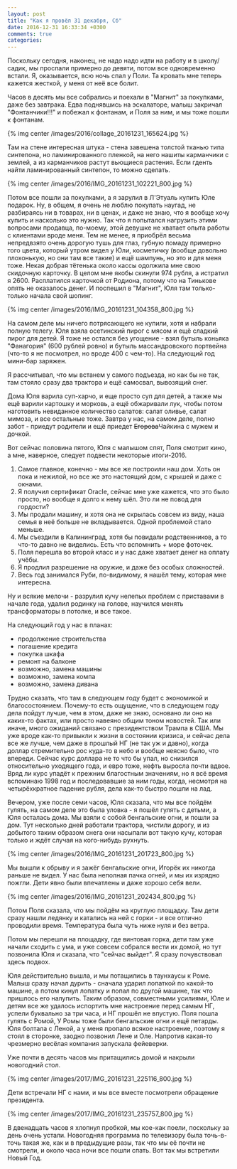 ```yaml
---
layout: post
title: "Как я провёл 31 декабря, Сб"
date: 2016-12-31 16:33:34 +0300
comments: true
categories: 
---
```

Поскольку сегодня, наконец, не надо надо идти на работу и в школу/садик, мы проспали примерно до девяти, потом все одновременно встали. Я, оказывается, всю ночь спал у Поли. Та кровать мне теперь кажется жесткой, у меня от неё все болит.

Часов в десять мы все собрались и поехали в "Магнит" за покупками, даже без завтрака. Едва поднявшись на эскалаторе, малыш закричал "Фонтанчики!!!" и побежал к фонтанам, и Поля за ним, и мы тоже пошли к фонтанам.

{% img center /images/2016/collage_20161231_165624.jpg %}

Там на стене интересная штука - стена завешена толстой тканью типа синтепона, но ламинированного пленкой, на него нашиты карманчики с землей, а из карманчиков растут вьющиеся растения. Если гденть найти ламинированный синтепон, то можно сделать.

{% img center /images/2016/IMG_20161231_102221_800.jpg %}

Потом все пошли за покупками, а я зарулил в Л'Этуаль купить Юле подарок. Ну, в общем, я очень не люблю покупать наугад, не разбираясь ни в товарах, ни в ценах, и даже не знаю, что я вообще хочу купить и насколько это нужно. Так что я попытался нагрузить этими вопросами продавца, по-моему, этой девушке не хватает опыта работы с клиентами вроде меня. Тем не менее, я приобрёл весьма непредвзято очень дорогую тушь для глаз, губную помаду примерно того цвета, который утром видел у Юли, косметичку (вообще довольно плохонькую, но они там все такие) и ещё шампунь, но это и для меня тоже. Некая добрая тётенька около кассы одолжила мне свою скидочную карточку. В целом мне якобы скинули 974 рубля, а истратил я 2600. Расплатился карточкой от Родиона, потому что на Тинькове опять не оказалось денег. И поспешил в "Магнит", Юля там только-только начала свой шопинг. 

{% img center /images/2016/IMG_20161231_104358_800.jpg %}

На самом деле мы ничего потрясающего не купили, хотя и набрали полную телегу. Юля взяла осетинский пирог с мясом и ещё сладкий пирог для детей. Я тоже не остался без угощение - взял бутыль коньяка "Фанагория" (600 рублей ровно) и бутыль массандровского портвейна (что-то я не посмотрел, но вроде 400 с чем-то). На следующий год мини-бар заряжен.

Я рассчитывал, что мы встанем у самого подъезда, но как бы не так, там стояло сразу два трактора и ещё самосвал, вывозящий снег.

Дома Юля варила суп-харчо, и еще просто суп для детей, а также мы ещё варили картошку и морковь, а ещё обжаривали лук, чтобы потом наготовить невиданное количество салатов: салат оливье, салат мимоза, и все остальные тоже. Завтра у нас, на самом деле, полно забот - приедут родители и ещё приедет ~~Егорова~~Чайкина с мужем и дочкой. 

Вот сейчас половина пятого, Юля с малышом спят, Поля смотрит кино, а мне, наверное, следует подвести некоторые итоги-2016. 

1. Самое главное, конечно - мы все же построили наш дом. Хоть он пока и нежилой, но все же это настоящий дом, с крышей и даже с окнами.
2. Я получил сертификат Oracle, сейчас мне уже кажется, что это было просто, но вообще я долго к нему шёл. Это ли не повод для гордости?
3. Мы продали машину, и хотя она не скрылась совсем из виду, наша семья в неё больше не вкладывается. Одной проблемой стало меньше.
4. Мы съездили в Калининград, хотя бы повидали родственников, а то что-то давно не виделись. Есть что вспомнить + море фоточек.
5. Поля перешла во второй класс и у нас даже хватает денег на оплату учёбы.
6. Я продлил разрешение на оружие, и даже без особых сложностей.
7. Весь год занимался Руби, по-видимому, я нашёл тему, которая мне интересна.

Ну и всякие мелочи - разрулил кучу нелепых проблем с приставами в начале года, удалил родинку на голове, научился менять трансформаторы в потолке, и все такое.

На следующий год у нас в планах: 

- продолжение строительства
- погашение кредита
- покупка шкафа
- ремонт на балконе
- возможно, замена машины
- возможно, замена компа
- возможно, замена дивана

Трудно сказать, что там в следующем году будет с экономикой и благосостоянием. Почему-то есть ощущение, что в следующем году дела пойдут лучше, чем в этом, даже не знаю, основано ли оно на каких-то фактах, или просто навеяно общим тоном новостей. Так или иначе, много ожиданий связано с президентством Трампа в США. Мы уже вроде как-то привыкли к жизни в состоянии кризиса, и сейчас дела все же лучше, чем даже в прошлый НГ (не так уж и давно), когда доллар стремительно рос куда-то в небо и вообще неясно было, что впереди. Сейчас курс доллара не то что бы упал, но снизился относительно уходящего года, и евро тоже, нефть выросла почти вдвое. Вряд ли курс упадёт к прежним благостным значениям, но я всё время вспоминаю 1998 год и последовавшие за ним годы, когда, несмотря на четырёхкратное падение рубля, дела как-то быстро пошли на лад.

Вечером, уже после семи часов, Юля сказала, что мы все пойдём гулять, на самом деле это была уловка - я пошёл гулять с детьми, а Юля осталась дома. Мы взяли с собой бенгальские огни, и пошли за дом. Тут несколько дней работали трактора, чистили дорогу, и из добытого таким образом снега они насыпали вот такую кучу, которая только и ждёт случая на кого-нибудь рухнуть. 

{% img center /images/2016/IMG_20161231_201723_800.jpg %}

Мы вышли к обрыву и я зажёг бенгальские огни, Игорёк их никогда раньше не видел. У нас была неполная пачка огней, и мы их изрядно пожгли. Дети явно были впечатлены и даже хорошо себя вели.

{% img center /images/2016/IMG_20161231_202434_800.jpg %}

Потом Поля сказала, что мы пойдём на круглую площадку. Там дети сразу нашли ледянку и катались на ней с горки - и все отлично проводили время. Температура была чуть ниже нуля и без ветра.

Потом мы перешли на площадку, где винтовая горка, дети там уже начали сходить с ума, и уже совсем собрался вести их домой, но тут позвонила Юля и сказала, что "сейчас выйдет". Я сразу почувствовал здесь подвох. 

Юля действительно вышла, и мы потащились в таунхаусы к Роме. Малыш сразу начал дурить - сначала ударил лопаткой по какой-то машине, а потом кинул лопатку и попал по другой машине, так что пришлось его налупить. Таким образом, совместными усилиями, Юле и детям все же удалось испортить мне настроение перед самым НГ, успели буквально за три часа, и НГ прошёл не впустую. Поля пошла гулять с Ромой, У Ромы тоже были бенгальские огни и ещё петарды. Юля болтала с Леной, а у меня пропало всякое настроение, поэтому я стоял в сторонке, заодно позвонил Лене и Оле. Напротив какая-то чрезмерно весёлая компания запускала фейеверки.

Уже почти в десять часов мы притащились домой и накрыли новогодний стол. 

{% img center /images/2017/IMG_20161231_225116_800.jpg %}

Дети встречали НГ с нами, и мы все вместе посмотрели обращение президента.

{% img center /images/2017/IMG_20161231_235757_800.jpg %}

В двенадцать часов я хлопнул пробкой, мы кое-как поели, поскольку за день очень устали. Новогодняя программа по телевизору была точь-в-точь такая же, как и в предыдущие разы, так что мы её почти не смотрели, и около часа ночи все пошли спать. Вот так мы встретили Новый Год.